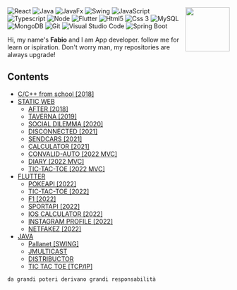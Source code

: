 <img align="right" width="100px" src="https://media-exp1.licdn.com/dms/image/C4D03AQFGGnsz1SrVEw/profile-displayphoto-shrink_200_200/0/1645467069254?e=1656547200&v=beta&t=8M9iUZ0yYkHn1AsFtVUGZlZPUetjBWWkQNX_9E_gt2k">
<div>
  <img alt="React" src="https://img.shields.io/badge/React-000000?style=for-the-badge&logo=react&logoColor=3f6791&style=flat-square" />
  <img alt="Java" src="https://img.shields.io/badge/Java-%23ED8B00.svg?style=for-the-badge&logo=java&logoColor=white&style=flat-square" />
    <img alt="JavaFx" src="https://img.shields.io/badge/JavaFX-%23ED8B00.svg?style=for-the-badge&logo=java&logoColor=white&style=flat-square" />
    <img alt="Swing" src="https://img.shields.io/badge/Swing-%23ED8B00.svg?style=for-the-badge&logo=java&logoColor=white&style=flat-square" />
  <img alt =JavaScript src="https://img.shields.io/badge/Javascript-%23323330.svg?style=for-the-badge&logo=javascript&logoColor=%23F7DF1E&style=flat-square" />
    <img alt =Typescript src="https://img.shields.io/badge/Typescript-000000?style=for-the-badge&logo=typescript&logoColor=163470&style=flat-square" />
    <img alt =Node src="https://img.shields.io/badge/Node-%23323330.svg?style=for-the-badge&logo=javascript&logoColor=%23F7DF1E&style=flat-square" />
  <img alt="Flutter" src="https://img.shields.io/badge/Flutter-FFFFFF?style=for-the-badge&logo=flutter&logoColor=29b6cc&style=flat-square" />
  <img alt="Html5" src="https://img.shields.io/badge/HTML-%23E34F26.svg?style=for-the-badge&logo=html5&logoColor=white&style=flat-square" />
  <img alt="Css 3" src="https://img.shields.io/badge/CSS3-%231572B6.svg?style=for-the-badge&logo=css3&logoColor=white&style=flat-square" />
  <img alt="MySQL" src="https://img.shields.io/badge/MYSQL-%2300f.svg?style=for-the-badge&logo=mysql&logoColor=white&style=flat-square" />
  <img alt = "MongoDB" src="https://img.shields.io/badge/mongoDB-0d1a05?style=for-the-badge&logo=mongodb&logoColor=2f5e0f&style=flat-square" />
  <img alt="Git" src="https://img.shields.io/badge/Git-%23F05033.svg?style=for-the-badge&logo=git&logoColor=white&style=flat-square" />
  <img alt = "Visual Studio Code" src="https://img.shields.io/badge/Visual%20Studio%20Code-0078d7.svg?style=for-the-badge&logo=visual-studio-code&logoColor=white&style=flat-square" />
  <img alt = "Spring Boot" src="https://img.shields.io/badge/Spring%20Boot-000000?style=for-the-badge&logo=springboot&logoColor=05852e&style=flat-square" />
</div>


Hi, my name's <b>Fabio</b> and I am App developer. follow me for learn or ispiration. Don't worry man, my repositories are always upgrade!

## Contents
 - [C/C++ from school [2018]](https://github.com/RonaldoCMS/Cpp)
 - [STATIC WEB]()
	- [AFTER [2018]](https://github.com/RonaldoCMS/html-after)
	- [TAVERNA [2019]](https://github.com/RonaldoCMS/html-taverna)
	- [SOCIAL DILEMMA [2020]](https://github.com/RonaldoCMS/GPOI-SocialDilemma)
    - [DISCONNECTED [2021]](https://github.com/RonaldoCMS/GPOI-Disconnected)
    - [SENDCARS [2021]](https://github.com/RonaldoCMS/TPSIT-autoveicolo)
    - [CALCULATOR [2021]](https://github.com/RonaldoCMS/html-calcolatrice)  
    - [CONVALID-AUTO [2022 MVC]](https://github.com/RonaldoCMS/matrix-exercises/tree/main/5-convalid-auto)    
    - [DIARY [2022 MVC]](https://github.com/RonaldoCMS/matrix-exercises/tree/main/7-esercizi-dom)
    - [TIC-TAC-TOE [2022 MVC]](https://github.com/RonaldoCMS/matrix-exercises/tree/main/8-tic-tac-toe)
 - [FLUTTER](#examples)
	- [POKEAPI [2022]](https://github.com/RonaldoCMS/pokeapi)
	- [TIC-TAC-TOE [2022]](https://github.com/RonaldoCMS/tic-tac-toe)
	- [F1 [2022]](https://github.com/RonaldoCMS/formula-one)
	- [SPORTAPI [2022]](https://github.com/RonaldoCMS/sport-app)
	- [IOS CALCULATOR [2022]](https://github.com/RonaldoCMS/ios--calculator)
	- [INSTAGRAM PROFILE [2022]](https://github.com/RonaldoCMS/instagram-profile)
	- [NETFAKEZ [2022]](https://github.com/RonaldoCMS/flutter--films)
- [JAVA](#about-the-project)
  - [Pallanet [SWING]](https://github.com/RonaldoCMS/java-PallaNet)
  - [JMULTICAST](https://github.com/RonaldoCMS/JUnicast)
  - [DISTRIBUCTOR](https://github.com/RonaldoCMS/java-distributor)
  - [TIC TAC TOE [TCP/IP]](https://github.com/RonaldoCMS/java-Tic-Tac-Toe)


```
da grandi poteri derivano grandi responsabilità
```
